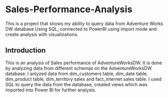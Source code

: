  # Sales-Performance-Analysis
This is a project that shows my ability to query data from Adventure Works DW database Using SQL, connected to PowerBI using import mode and create analysis with visualizations.


## Introduction
This is an analysis of Sales performance of AdventureWorksDW. It is done by analyzing data from different schemas on the AdventureWorksDW database. I anlyzed data from dim_customers table, dim_date table, dim_product table, dim_territory sales and fact_internet sales table. I used SQL to query the data from the database, created views which was imported into Power BI for further analysis.

